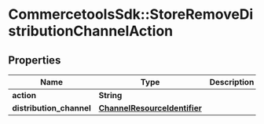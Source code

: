 # CommercetoolsSdk::StoreRemoveDistributionChannelAction

## Properties
Name | Type | Description | Notes
------------ | ------------- | ------------- | -------------
**action** | **String** |  | [optional] 
**distribution_channel** | [**ChannelResourceIdentifier**](ChannelResourceIdentifier.md) |  | [optional] 

